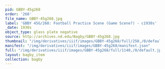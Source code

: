 ```yaml
---
pid: GBBY-45g268
order: '268'
file_name: GBBY-45g268.jpg
label: 'GBBY 45G/268: Football Practice Scene (Game Scene?) - c1930s'
_date: 1930s
object_type: glass plate negative
source: http://archives.nd.edu/Bagby/GBBY-45g268.jpg
thumbnail: "/img/derivatives/iiif/images/GBBY-45g268/full/250,/0/default.jpg"
manifest: "/img/derivatives/iiif/images/GBBY-45g268/manifest.json"
full: "/img/derivatives/iiif/images/GBBY-45g268/full/1140,/0/default.jpg"
layout: bagby_item
collection: bagby
---
```

